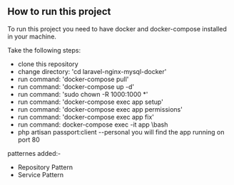 

## How to run this project

To run this project you need to have docker and docker-compose installed in your machine.

Take the following steps:

- clone this repository 
- change directory: 'cd laravel-nginx-mysql-docker'
- run command: 'docker-compose pull'
- run command: 'docker-compose up -d'
- run command: 'sudo chown -R 1000:1000 *'
- run command: 'docker-compose exec app setup'
- run command: 'docker-compose exec app permissions'
- run command: 'docker-compose exec app fix'
- run command: docker-compose exec -it app \bash
- php artisan passport:client --personal
 you will find the app running on port 80



patternes added:-
- Repository Pattern 
- Service Pattern 
